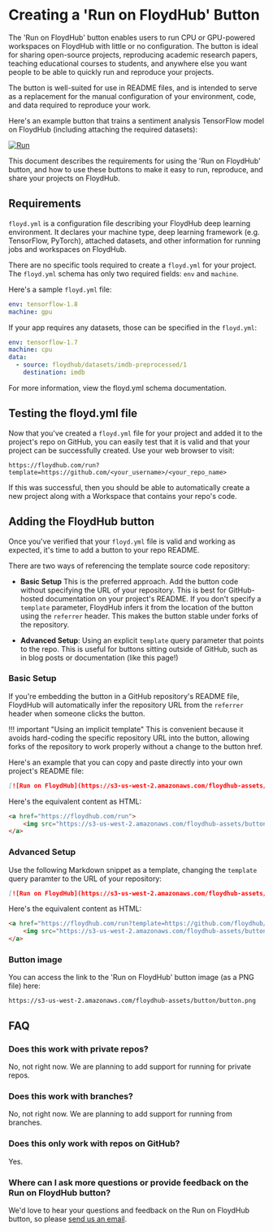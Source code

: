# Creating a 'Run on FloydHub' Button

The 'Run on FloydHub' button enables users to run CPU or GPU-powered workspaces on FloydHub with little or no configuration. The button is ideal for sharing open-source projects, reproducing academic research papers, teaching educational courses to students, and anywhere else you want people to be able to quickly run and reproduce your projects.

The button is well-suited for use in README files, and is intended to serve as a replacement for the manual configuration of your environment, code, and data required to reproduce your work.

Here's an example button that trains a sentiment analysis TensorFlow model on FloydHub (including attaching the required datasets):

[![Run](https://s3-us-west-2.amazonaws.com/floydhub-assets/button/button.png)](https://floydhub.com/run?template=https://github.com/floydhub/sentiment-analysis-template)

This document describes the requirements for using the 'Run on FloydHub' button, and how to use these buttons to make it easy to run, reproduce, and share your projects on FloydHub.


## Requirements

`floyd.yml` is a configuration file describing your FloydHub deep learning environment. It declares your machine type, deep learning framework (e.g. TensorFlow, PyTorch), attached datasets, and other information for running jobs and workspaces on FloydHub.

There are no specific tools required to create a `floyd.yml` for your project. The `floyd.yml` schema has only two required fields: `env` and `machine`.

Here's a sample `floyd.yml` file:

```yml
env: tensorflow-1.8
machine: gpu
```

If your app requires any datasets, those can be specified in the `floyd.yml`:

```yml
env: tensorflow-1.7
machine: cpu
data:
  - source: floydhub/datasets/imdb-preprocessed/1
    destination: imdb
```

For more information, view the floyd.yml schema documentation.


## Testing the floyd.yml file

Now that you've created a `floyd.yml` file for your project and added it to the project's repo on GitHub, you can easily test that it is valid and that your project can be successfully created. Use your web browser to visit:

```
https://floydhub.com/run?template=https://github.com/<your_username>/<your_repo_name>
```

If this was successful, then you should be able to automatically create a new project along with a Workspace that contains your repo's code.


## Adding the FloydHub button

Once you've verified that your `floyd.yml` file is valid and working as expected, it's time to add a button to your repo README.

There are two ways of referencing the template source code repository:

* **Basic Setup** This is the preferred approach. Add the button code without specifying the URL of your repository. This is best for GitHub-hosted documentation on your project's README. If you don't specify a `template` parameter, FloydHub infers it from the location of the button using the `referrer` header. This makes the button stable under forks of the repository.

* **Advanced Setup**: Using an explicit `template` query parameter that points to the repo. This is useful for buttons sitting outside of GitHub, such as in blog posts or documentation (like this page!)


### Basic Setup

If you're embedding the button in a GitHub repository's README file, FloydHub will automatically infer the repository URL from the `referrer` header when someone clicks the button.

!!! important "Using an implicit template"
    This is convenient because it avoids hard-coding the specific repository URL into the button, allowing forks of the repository to work properly without a change to the button href.

Here's an example that you can copy and paste directly into your own project's README file:

```markdown
[![Run on FloydHub](https://s3-us-west-2.amazonaws.com/floydhub-assets/button/button.png)](https://floydhub.com/run)
```

Here's the equivalent content as HTML:

```html
<a href="https://floydhub.com/run">
    <img src="https://s3-us-west-2.amazonaws.com/floydhub-assets/button/button.png" alt="Run">
</a>
```

### Advanced Setup

Use the following Markdown snippet as a template, changing the `template` query paramter to the URL of your repository:

```markdown
[![Run on FloydHub](https://s3-us-west-2.amazonaws.com/floydhub-assets/button/button.png)](https://floydhub.com/run?template=https://github.com/floydhub/sentiment-analysis-template)
```

Here's the equivalent content as HTML:

```html
<a href="https://floydhub.com/run?template=https://github.com/floydhub/sentiment-analysis-template">
    <img src="https://s3-us-west-2.amazonaws.com/floydhub-assets/button/button.png" alt="Run">
</a>
```

### Button image

You can access the link to the 'Run on FloydHub' button image (as a PNG file) here:

```
https://s3-us-west-2.amazonaws.com/floydhub-assets/button/button.png
```


## FAQ

### Does this work with private repos?

No, not right now. We are planning to add support for running for private repos.

### Does this work with branches?

No, not right now. We are planning to add support for running from branches.

### Does this only work with repos on GitHub?

Yes.

### Where can I ask more questions or provide feedback on the Run on FloydHub button?

We'd love to hear your questions and feedback on the Run on FloydHub button, so please [send us an email](mailto:support@floydhub.com).
